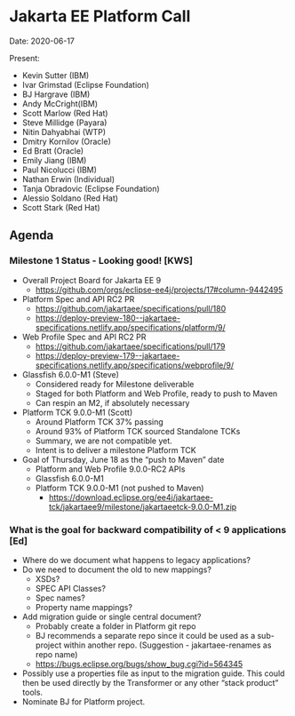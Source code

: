 # Jakarta EE Platform Call

Date: 2020-06-17

Present:

- Kevin Sutter (IBM)
- Ivar Grimstad (Eclipse Foundation)
- BJ Hargrave (IBM)
- Andy McCright(IBM)
- Scott Marlow (Red Hat)
- Steve Millidge (Payara)
- Nitin Dahyabhai (WTP)
- Dmitry Kornilov (Oracle)
- Ed Bratt (Oracle)
- Emily Jiang (IBM)
- Paul Nicolucci (IBM)
- Nathan Erwin (Individual)
- Tanja Obradovic (Eclipse Foundation)
- Alessio Soldano (Red Hat)
- Scott Stark (Red Hat)

## Agenda

### Milestone 1 Status - Looking good! [KWS]

- Overall Project Board for Jakarta EE 9
  - https://github.com/orgs/eclipse-ee4j/projects/17#column-9442495 
- Platform Spec and API RC2 PR
  - https://github.com/jakartaee/specifications/pull/180 
  - https://deploy-preview-180--jakartaee-specifications.netlify.app/specifications/platform/9/ 
- Web Profile Spec and API RC2 PR
  - https://github.com/jakartaee/specifications/pull/179 
  - https://deploy-preview-179--jakartaee-specifications.netlify.app/specifications/webprofile/9/ 
- Glassfish 6.0.0-M1 (Steve)
  - Considered ready for Milestone deliverable
  - Staged for both Platform and Web Profile, ready to push to Maven
  - Can respin an M2, if absolutely necessary
- Platform TCK 9.0.0-M1 (Scott)
  - Around Platform TCK 37% passing
  - Around 93% of Platform TCK sourced Standalone TCKs
  - Summary, we are not compatible yet.
  - Intent is to deliver a milestone Platform TCK
- Goal of Thursday, June 18 as the “push to Maven” date
  - Platform and Web Profile 9.0.0-RC2 APIs
  - Glassfish 6.0.0-M1
  - Platform TCK 9.0.0-M1 (not pushed to Maven)
    - https://download.eclipse.org/ee4j/jakartaee-tck/jakartaee9/milestone/jakartaeetck-9.0.0-M1.zip

### What is the goal for backward compatibility of < 9 applications [Ed]

- Where do we document what happens to legacy applications?
- Do we need to document the old to new mappings?
  - XSDs?
  - SPEC API Classes?
  - Spec names?
  - Property name mappings?
- Add migration guide or single central document?
  - Probably create a folder in Platform git repo
  - BJ recommends a separate repo since it could be used as a sub-project within another repo. (Suggestion - jakartaee-renames as repo name) 
  - https://bugs.eclipse.org/bugs/show_bug.cgi?id=564345
- Possibly use a properties file as input to the migration guide. This could then be used directly by the Transformer or any other “stack product” tools.
- Nominate BJ for Platform project.
